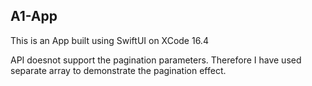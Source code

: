 ## A1-App ##

This is an App built using SwiftUI on XCode 16.4

API doesnot support the pagination parameters. Therefore I have used separate array to demonstrate the pagination effect.
